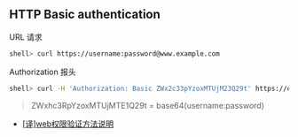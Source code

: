 ## HTTP Basic authentication

URL 请求

```sh
shell> curl https://username:password@www.example.com
```

Authorization 报头

```sh
shell> curl -H 'Authorization: Basic ZWx2c33pYzoxMTUjM23Q29t' https://elastic:passwd@www.example.com
```

> ZWxhc3RpYzoxMTUjMTE1Q29t = base64(username:password)

- [[译]web权限验证方法说明](https://segmentfault.com/a/1190000004086946)
